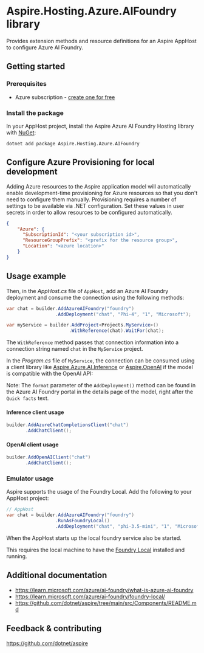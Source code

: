 # Aspire.Hosting.Azure.AIFoundry library

Provides extension methods and resource definitions for an Aspire AppHost to configure Azure AI Foundry.

## Getting started

### Prerequisites

- Azure subscription - [create one for free](https://azure.microsoft.com/free/)

### Install the package

In your AppHost project, install the Aspire Azure AI Foundry Hosting library with [NuGet](https://www.nuget.org):

```dotnetcli
dotnet add package Aspire.Hosting.Azure.AIFoundry
```

## Configure Azure Provisioning for local development

Adding Azure resources to the Aspire application model will automatically enable development-time provisioning
for Azure resources so that you don't need to configure them manually. Provisioning requires a number of settings
to be available via .NET configuration. Set these values in user secrets in order to allow resources to be configured
automatically.

```json
{
    "Azure": {
      "SubscriptionId": "<your subscription id>",
      "ResourceGroupPrefix": "<prefix for the resource group>",
      "Location": "<azure location>"
    }
}
```

## Usage example

Then, in the _AppHost.cs_ file of `AppHost`, add an Azure AI Foundry deployment and consume the connection using the following methods:

```csharp
var chat = builder.AddAzureAIFoundry("foundry")
                  .AddDeployment("chat", "Phi-4", "1", "Microsoft");

var myService = builder.AddProject<Projects.MyService>()
                       .WithReference(chat).WaitFor(chat);
```

The `WithReference` method passes that connection information into a connection string named `chat` in the `MyService` project.

In the _Program.cs_ file of `MyService`, the connection can be consumed using a client library like [Aspire.Azure.AI.Inference](https://www.nuget.org/packages/Aspire.Azure.AI.Inference) or [Aspire.OpenAI](https://www.nuget.org/packages/Aspire.OpenAI) if the model is compatible with the OpenAI API:

Note: The `format` parameter of the `AddDeployment()` method can be found in the Azure AI Foundry portal in the details
page of the model, right after the `Quick facts` text.

#### Inference client usage
```csharp
builder.AddAzureChatCompletionsClient("chat")
       .AddChatClient();
```

#### OpenAI client usage
```csharp
builder.AddOpenAIClient("chat")
       .AddChatClient();
```

### Emulator usage

Aspire supports the usage of the Foundry Local. Add the following to your AppHost project:

```csharp
// AppHost
var chat = builder.AddAzureAIFoundry("foundry")
                  .RunAsFoundryLocal()
                  .AddDeployment("chat", "phi-3.5-mini", "1", "Microsoft");
```

When the AppHost starts up the local foundry service also be started.

This requires the local machine to have the [Foundry Local](https://learn.microsoft.com/azure/ai-foundry/foundry-local/get-started) installed and running.

## Additional documentation

* https://learn.microsoft.com/azure/ai-foundry/what-is-azure-ai-foundry
* https://learn.microsoft.com/azure/ai-foundry/foundry-local/
* https://github.com/dotnet/aspire/tree/main/src/Components/README.md

## Feedback & contributing

https://github.com/dotnet/aspire
